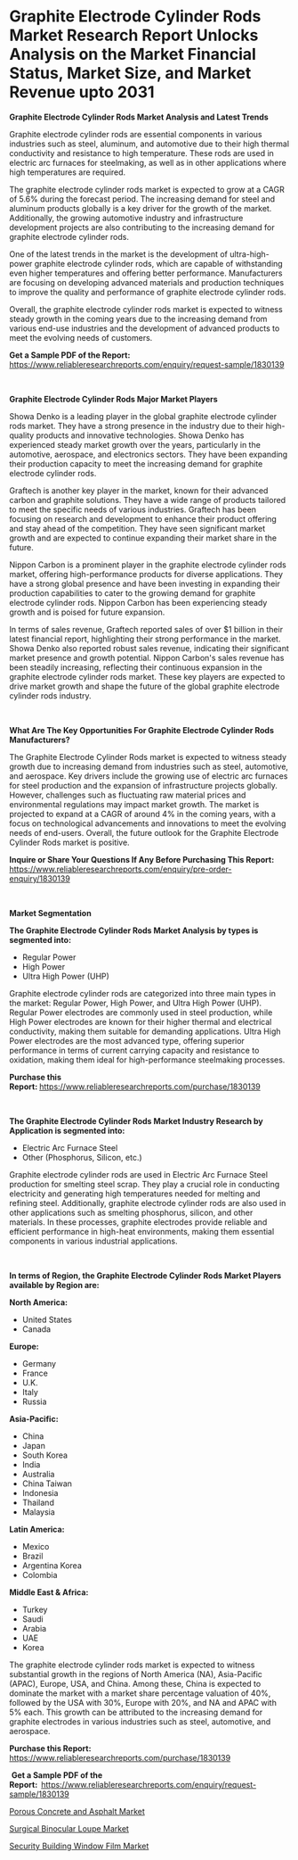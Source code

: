 <p><h1>Graphite Electrode Cylinder Rods Market Research Report Unlocks Analysis on the Market Financial Status, Market Size, and Market Revenue upto 2031</h1></p><p><strong>Graphite Electrode Cylinder Rods Market Analysis and Latest Trends</strong></p>
<p><p>Graphite electrode cylinder rods are essential components in various industries such as steel, aluminum, and automotive due to their high thermal conductivity and resistance to high temperature. These rods are used in electric arc furnaces for steelmaking, as well as in other applications where high temperatures are required.</p><p>The graphite electrode cylinder rods market is expected to grow at a CAGR of 5.6% during the forecast period. The increasing demand for steel and aluminum products globally is a key driver for the growth of the market. Additionally, the growing automotive industry and infrastructure development projects are also contributing to the increasing demand for graphite electrode cylinder rods.</p><p>One of the latest trends in the market is the development of ultra-high-power graphite electrode cylinder rods, which are capable of withstanding even higher temperatures and offering better performance. Manufacturers are focusing on developing advanced materials and production techniques to improve the quality and performance of graphite electrode cylinder rods.</p><p>Overall, the graphite electrode cylinder rods market is expected to witness steady growth in the coming years due to the increasing demand from various end-use industries and the development of advanced products to meet the evolving needs of customers.</p></p>
<p><strong>Get a Sample PDF of the Report:&nbsp;</strong> <a href="https://www.reliableresearchreports.com/enquiry/request-sample/1830139">https://www.reliableresearchreports.com/enquiry/request-sample/1830139</a></p>
<p>&nbsp;</p>
<p><strong>Graphite Electrode Cylinder Rods Major Market Players</strong></p>
<p><p>Showa Denko is a leading player in the global graphite electrode cylinder rods market. They have a strong presence in the industry due to their high-quality products and innovative technologies. Showa Denko has experienced steady market growth over the years, particularly in the automotive, aerospace, and electronics sectors. They have been expanding their production capacity to meet the increasing demand for graphite electrode cylinder rods.</p><p>Graftech is another key player in the market, known for their advanced carbon and graphite solutions. They have a wide range of products tailored to meet the specific needs of various industries. Graftech has been focusing on research and development to enhance their product offering and stay ahead of the competition. They have seen significant market growth and are expected to continue expanding their market share in the future.</p><p>Nippon Carbon is a prominent player in the graphite electrode cylinder rods market, offering high-performance products for diverse applications. They have a strong global presence and have been investing in expanding their production capabilities to cater to the growing demand for graphite electrode cylinder rods. Nippon Carbon has been experiencing steady growth and is poised for future expansion.</p><p>In terms of sales revenue, Graftech reported sales of over $1 billion in their latest financial report, highlighting their strong performance in the market. Showa Denko also reported robust sales revenue, indicating their significant market presence and growth potential. Nippon Carbon's sales revenue has been steadily increasing, reflecting their continuous expansion in the graphite electrode cylinder rods market. These key players are expected to drive market growth and shape the future of the global graphite electrode cylinder rods industry.</p></p>
<p>&nbsp;</p>
<p><strong>What Are The Key Opportunities For Graphite Electrode Cylinder Rods Manufacturers?</strong></p>
<p><p>The Graphite Electrode Cylinder Rods market is expected to witness steady growth due to increasing demand from industries such as steel, automotive, and aerospace. Key drivers include the growing use of electric arc furnaces for steel production and the expansion of infrastructure projects globally. However, challenges such as fluctuating raw material prices and environmental regulations may impact market growth. The market is projected to expand at a CAGR of around 4% in the coming years, with a focus on technological advancements and innovations to meet the evolving needs of end-users. Overall, the future outlook for the Graphite Electrode Cylinder Rods market is positive.</p></p>
<p><strong>Inquire or Share Your Questions If Any Before Purchasing This Report:</strong> <a href="https://www.reliableresearchreports.com/enquiry/pre-order-enquiry/1830139">https://www.reliableresearchreports.com/enquiry/pre-order-enquiry/1830139</a></p>
<p>&nbsp;</p>
<p><strong>Market Segmentation</strong></p>
<p><strong>The Graphite Electrode Cylinder Rods Market Analysis by types is segmented into:</strong></p>
<p><ul><li>Regular Power</li><li>High Power</li><li>Ultra High Power (UHP)</li></ul></p>
<p><p>Graphite electrode cylinder rods are categorized into three main types in the market: Regular Power, High Power, and Ultra High Power (UHP). Regular Power electrodes are commonly used in steel production, while High Power electrodes are known for their higher thermal and electrical conductivity, making them suitable for demanding applications. Ultra High Power electrodes are the most advanced type, offering superior performance in terms of current carrying capacity and resistance to oxidation, making them ideal for high-performance steelmaking processes.</p></p>
<p><strong>Purchase this Report:&nbsp;</strong><a href="https://www.reliableresearchreports.com/purchase/1830139">https://www.reliableresearchreports.com/purchase/1830139</a></p>
<p>&nbsp;</p>
<p><strong>The Graphite Electrode Cylinder Rods Market Industry Research by Application is segmented into:</strong></p>
<p><ul><li>Electric Arc Furnace Steel</li><li>Other (Phosphorus, Silicon, etc.)</li></ul></p>
<p><p>Graphite electrode cylinder rods are used in Electric Arc Furnace Steel production for smelting steel scrap. They play a crucial role in conducting electricity and generating high temperatures needed for melting and refining steel. Additionally, graphite electrode cylinder rods are also used in other applications such as smelting phosphorus, silicon, and other materials. In these processes, graphite electrodes provide reliable and efficient performance in high-heat environments, making them essential components in various industrial applications.</p></p>
<p>&nbsp;</p>
<p><strong>In terms of Region, the Graphite Electrode Cylinder Rods Market Players available by Region are:</strong></p>
<p>
    <p> <strong> North America: </strong>
        <ul>
            <li>United States</li>
            <li>Canada</li>
        </ul>
        </p> 
    <p> <strong> Europe: </strong>
        <ul>
            <li>Germany</li>
            <li>France</li>
            <li>U.K.</li>
            <li>Italy</li>
            <li>Russia</li>
        </ul>
        </p> 
    <p> <strong> Asia-Pacific: </strong>
        <ul>
            <li>China</li>
            <li>Japan</li>
            <li>South Korea</li>
            <li>India</li>
            <li>Australia</li>
            <li>China Taiwan</li>
            <li>Indonesia</li>
            <li>Thailand</li>
            <li>Malaysia</li>
        </ul>
        </p> 
    <p> <strong> Latin America: </strong>
        <ul>
            <li>Mexico</li>
            <li>Brazil</li>
            <li>Argentina Korea</li>
            <li>Colombia</li>
        </ul>
        </p> 
    <p> <strong> Middle East & Africa: </strong>
        <ul>
            <li>Turkey</li>
            <li>Saudi</li>
            <li>Arabia</li>
            <li>UAE</li>
            <li>Korea</li>
        </ul>
    </p>
    </p>
<p><p>The graphite electrode cylinder rods market is expected to witness substantial growth in the regions of North America (NA), Asia-Pacific (APAC), Europe, USA, and China. Among these, China is expected to dominate the market with a market share percentage valuation of 40%, followed by the USA with 30%, Europe with 20%, and NA and APAC with 5% each. This growth can be attributed to the increasing demand for graphite electrodes in various industries such as steel, automotive, and aerospace.</p></p>
<p><strong>Purchase this Report: </strong><a href="https://www.reliableresearchreports.com/purchase/1830139">https://www.reliableresearchreports.com/purchase/1830139</a></p>
<p>&nbsp;<strong>Get a Sample PDF of the Report:&nbsp;&nbsp;</strong><a href="https://www.reliableresearchreports.com/enquiry/request-sample/1830139">https://www.reliableresearchreports.com/enquiry/request-sample/1830139</a></p>
<p><strong></strong></p>
<p><p><a href="https://github.com/myacatherineblakecaczo9vcsw/Market-Research-Report-List-1/blob/main/porous-concrete-and-asphalt-market.md">Porous Concrete and Asphalt Market</a></p><p><a href="https://pretty-mail-caf.notion.site/Surgical-Binocular-Loupe-Market-Analysis-and-Market-Size-Global-Industry-Overview-Market-Segmentat-c492995201bb40248316167b55d19867">Surgical Binocular Loupe Market</a></p><p><a href="https://github.com/okotobwrhuteie/Market-Research-Report-List-1/blob/main/security-building-window-film-market.md">Security Building Window Film Market</a></p></p>